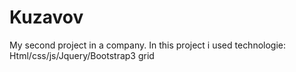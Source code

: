 # Kuzavov
My second project in a company.
In this project i used technologie: Html/css/js/Jquery/Bootstrap3 grid
